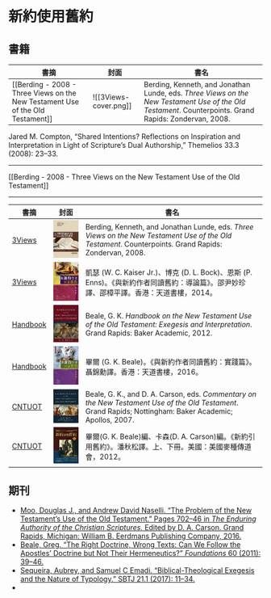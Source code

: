 # 新約使用舊約

## 書籍

書摘|封面|書名
---|---|---
[[Berding - 2008 - Three Views on the New Testament Use of the Old Testament]]|![[3Views-cover.png]]|Berding, Kenneth, and Jonathan Lunde, eds. *Three Views on the New Testament Use of the Old Testament*. Counterpoints. Grand Rapids: Zondervan, 2008.

Jared M. Compton, “Shared Intentions?  Reflections on Inspiration and Interpretation  in Light of Scripture’s Dual Authorship,” Themelios 33.3 (2008): 23–33.

---

[[Berding - 2008 - Three Views on the New Testament Use of the Old Testament]]

---

書摘|封面|書名
---|---|---
[3Views](Berding%20-%202008%20-%20Three%20Views%20on%20the%20New%20Testament%20Use%20of%20the%20Old%20Testament)|![](images/3Views-cover.png)|Berding, Kenneth, and Jonathan Lunde, eds. *Three Views on the New Testament Use of the Old Testament*. Counterpoints. Grand Rapids: Zondervan, 2008.
[3Views](Berding%20-%202008%20-%20Three%20Views%20on%20the%20New%20Testament%20Use%20of%20the%20Old%20Testament)|![](images/3Views-封面.png)|凱瑟 (W. C. Kaiser Jr.)、博克 (D. L. Bock)、恩斯 (P. Enns)。《與新約作者同讀舊約：導論篇》。邵尹妙珍譯、邵樟平譯。香港：天道書樓，2014。
[Handbook](Handbook/README.md)|![](images/Handbook-cover.png)|Beale, G. K. *Handbook on the New Testament Use of the Old Testament: Exegesis and Interpretation*. Grand Rapids: Baker Academic, 2012.
[Handbook](Handbook/README.md)|![](images/Handbook-封面.png)|畢爾 (G. K. Beale)。《與新約作者同讀舊約：實踐篇》。聶錦勳譯。香港：天道書樓，2016。
[CNTUOT](CNTUOT/README.md)|![](images/CNTUOT-cover.png)|Beale, G. K., and D. A. Carson, eds. *Commentary on the New Testament Use of the Old Testament*. Grand Rapids; Nottingham: Baker Academic; Apollos, 2007.
[CNTUOT](CNTUOT/README.md)|![](images/CNTUOT-封面.png)|畢爾(G. K. Beale)編、卡森(D. A. Carson)編。《新約引用舊約》。潘秋松譯。上、下冊。美國：美國麥種傳道會，2012。



## 期刊

- [Moo, Douglas J., and Andrew David Naselli. “The Problem of the New Testament’s Use of the Old Testament.” Pages 702–46 in *The Enduring Authority of the Christian Scriptures.* Edited by D. A. Carson. Grand Rapids, Michigan: William B. Eerdmans Publishing Company, 2016.](articles/Moo-2016.md)
- [Beale, Greg. “The Right Doctrine, Wrong Texts: Can We Follow the Apostles’ Doctrine but Not Their Hermeneutics?” *Foundations* 60 (2011): 39–46.](articles/Beale-2011.md)
- [Sequeira, Aubrey, and Samuel C Emadi. “Biblical-Theological Exegesis and the Nature of Typology.” SBTJ 21.1 (2017): 11–34.](articles/)
- 


